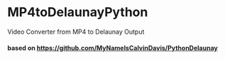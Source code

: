 # MP4toDelaunayPython
Video Converter from MP4 to Delaunay Output

#### based on https://github.com/MyNameIsCalvinDavis/PythonDelaunay
